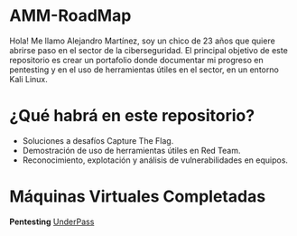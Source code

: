 # AMM-RoadMap
Hola! Me llamo Alejandro Martínez, soy un chico de 23 años que quiere abrirse paso en el sector de la ciberseguridad. El principal objetivo de este repositorio es crear un portafolio donde documentar mi progreso en pentesting y en el uso de herramientas útiles en el sector, en un entorno Kali Linux.

# ¿Qué habrá en este repositorio?
- Soluciones a desafíos Capture The Flag.
- Demostración de uso de herramientas útiles en Red Team.
- Reconocimiento, explotación y análisis de vulnerabilidades en equipos.

# Máquinas Virtuales Completadas
**Pentesting**
[UnderPass](https://alejandromtnezmoreno.github.io/AMM-RoadMap/Pentesting/UnderPass/UnderPass.md)
